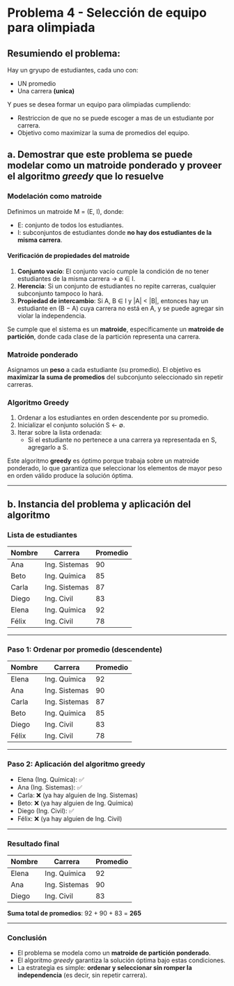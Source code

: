 # Problema 4 - Selección de equipo para olimpiada

## Resumiendo el problema: 
Hay un gryupo de estudiantes, cada uno con:
* UN promedio
* Una carrera **(unica)**

Y pues se desea formar un equipo para olimpiadas cumpliendo: 
* Restriccion de que no se puede escoger a mas de un estudiante por carrera. 
* Objetivo como maximizar la suma de promedios del equipo. 


## a. Demostrar que este problema se puede modelar como un matroide ponderado y proveer el algoritmo *greedy* que lo resuelve

### Modelación como matroide

Definimos un matroide M = (E, I), donde:

- E: conjunto de todos los estudiantes.
- I: subconjuntos de estudiantes donde **no hay dos estudiantes de la misma carrera**.

#### Verificación de propiedades del matroide

1. **Conjunto vacío**: El conjunto vacío cumple la condición de no tener estudiantes de la misma carrera → ∅ ∈ I.
2. **Herencia**: Si un conjunto de estudiantes no repite carreras, cualquier subconjunto tampoco lo hará.
3. **Propiedad de intercambio**: Si A, B ∈ I y |A| < |B|, entonces hay un estudiante en (B − A) cuya carrera no está en A, y se puede agregar sin violar la independencia.

 Se cumple que el sistema es un **matroide**, específicamente un **matroide de partición**, donde cada clase de la partición representa una carrera.

### Matroide ponderado

Asignamos un **peso** a cada estudiante (su promedio). El objetivo es **maximizar la suma de promedios** del subconjunto seleccionado sin repetir carreras.

### Algoritmo Greedy

1. Ordenar a los estudiantes en orden descendente por su promedio.
2. Inicializar el conjunto solución S ← ∅.
3. Iterar sobre la lista ordenada:
   - Si el estudiante no pertenece a una carrera ya representada en S, agregarlo a S.

Este algoritmo **greedy** es óptimo porque trabaja sobre un matroide ponderado, lo que garantiza que seleccionar los elementos de mayor peso en orden válido produce la solución óptima.

---

## b. Instancia del problema y aplicación del algoritmo

###  Lista de estudiantes

| Nombre | Carrera         | Promedio |
|--------|------------------|----------|
| Ana    | Ing. Sistemas    | 90       |
| Beto   | Ing. Química     | 85       |
| Carla  | Ing. Sistemas    | 87       |
| Diego  | Ing. Civil       | 83       |
| Elena  | Ing. Química     | 92       |
| Félix  | Ing. Civil       | 78       |

---

###  Paso 1: Ordenar por promedio (descendente)

| Nombre | Carrera         | Promedio |
|--------|------------------|----------|
| Elena  | Ing. Química     | 92       |
| Ana    | Ing. Sistemas    | 90       |
| Carla  | Ing. Sistemas    | 87       |
| Beto   | Ing. Química     | 85       |
| Diego  | Ing. Civil       | 83       |
| Félix  | Ing. Civil       | 78       |

---

###  Paso 2: Aplicación del algoritmo greedy

- Elena (Ing. Química): ✅  
- Ana (Ing. Sistemas): ✅  
- Carla: ❌ (ya hay alguien de Ing. Sistemas)  
- Beto: ❌ (ya hay alguien de Ing. Química)  
- Diego (Ing. Civil): ✅  
- Félix: ❌ (ya hay alguien de Ing. Civil)  

---

###  Resultado final

| Nombre | Carrera         | Promedio |
|--------|------------------|----------|
| Elena  | Ing. Química     | 92       |
| Ana    | Ing. Sistemas    | 90       |
| Diego  | Ing. Civil       | 83       |

**Suma total de promedios**: 92 + 90 + 83 = **265**

---

###  Conclusión

- El problema se modela como un **matroide de partición ponderado**.  
- El algoritmo *greedy* garantiza la solución óptima bajo estas condiciones.  
- La estrategia es simple: **ordenar y seleccionar sin romper la independencia** (es decir, sin repetir carrera).




